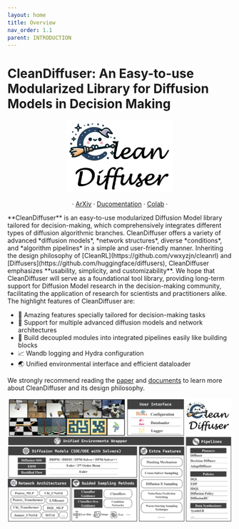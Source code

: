 ```yaml
---
layout: home
title: Overview
nav_order: 1.1
parent: INTRODUCTION
---
```




# CleanDiffuser: An Easy-to-use Modularized Library for Diffusion Models in Decision Making

<div align=center><img src="github_logo.jpg" alt="github_logo" style="zoom: 33%;"/></div>

<p align="center">
·
<a href="">ArXiv</a>
·
<a href="">Ducomentation</a>
·
<a href="">Colab</a>
·
</p>
**CleanDiffuser** is an easy-to-use modularized Diffusion Model library tailored for decision-making, which comprehensively integrates different types of diffusion algorithmic branches. CleanDiffuser offers a variety of advanced *diffusion models*, *network structures*, diverse *conditions*, and *algorithm pipelines* in a simple and user-friendly manner. Inheriting the design philosophy of [CleanRL](https://github.com/vwxyzjn/cleanrl) and [Diffusers](https://github.com/huggingface/diffusers), CleanDiffuser emphasizes **usability, simplicity, and customizability**. We hope that CleanDiffuser will serve as a foundational tool library, providing long-term support for Diffusion Model research in the decision-making community, facilitating the application of research for scientists and practitioners alike. The highlight features of CleanDiffuser are:

- 🚀 Amazing features specially tailored for decision-making tasks
- 🍧 Support for multiple advanced diffusion models and network architectures
- 🧩 Build decoupled modules into integrated pipelines easily like building blocks
- 📈 Wandb logging and Hydra configuration
- 🌏 Unified environmental interface and efficient dataloader

We strongly recommend reading the [paper]() and [documents]() to learn more about CleanDiffuser and its design philosophy.

<div align=center><img src="framework.png" alt="framework" style="zoom:80%;" /></div>
